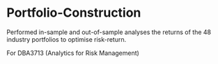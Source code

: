 # Portfolio-Construction
Performed in-sample and out-of-sample analyses the returns of the 48 industry portfolios to optimise risk-return.

For DBA3713 (Analytics for Risk Management)
